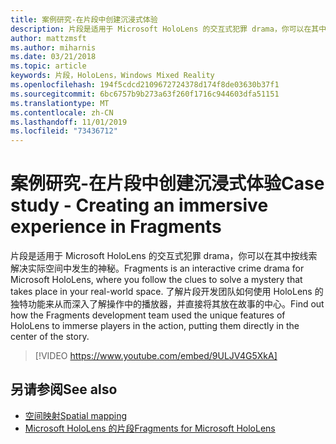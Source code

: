 ```yaml
---
title: 案例研究-在片段中创建沉浸式体验
description: 片段是适用于 Microsoft HoloLens 的交互式犯罪 drama，你可以在其中按线索解决实际空间中发生的神秘。
author: mattzmsft
ms.author: miharnis
ms.date: 03/21/2018
ms.topic: article
keywords: 片段，HoloLens，Windows Mixed Reality
ms.openlocfilehash: 194f5cdcd2109672724378d174f8de03630b37f1
ms.sourcegitcommit: 6bc6757b9b273a63f260f1716c944603dfa51151
ms.translationtype: MT
ms.contentlocale: zh-CN
ms.lasthandoff: 11/01/2019
ms.locfileid: "73436712"
---
```

# <a name="case-study---creating-an-immersive-experience-in-fragments"></a><span data-ttu-id="fcaef-104">案例研究-在片段中创建沉浸式体验</span><span class="sxs-lookup"><span data-stu-id="fcaef-104">Case study - Creating an immersive experience in Fragments</span></span>

<span data-ttu-id="fcaef-105">片段是适用于 Microsoft HoloLens 的交互式犯罪 drama，你可以在其中按线索解决实际空间中发生的神秘。</span><span class="sxs-lookup"><span data-stu-id="fcaef-105">Fragments is an interactive crime drama for Microsoft HoloLens, where you follow the clues to solve a mystery that takes place in your real-world space.</span></span> <span data-ttu-id="fcaef-106">了解片段开发团队如何使用 HoloLens 的独特功能来从而深入了解操作中的播放器，并直接将其放在故事的中心。</span><span class="sxs-lookup"><span data-stu-id="fcaef-106">Find out how the Fragments development team used the unique features of HoloLens to immerse players in the action, putting them directly in the center of the story.</span></span>



>[!VIDEO https://www.youtube.com/embed/9ULJV4G5XkA]

## <a name="see-also"></a><span data-ttu-id="fcaef-107">另请参阅</span><span class="sxs-lookup"><span data-stu-id="fcaef-107">See also</span></span>
* [<span data-ttu-id="fcaef-108">空间映射</span><span class="sxs-lookup"><span data-stu-id="fcaef-108">Spatial mapping</span></span>](spatial-mapping.md)
* [<span data-ttu-id="fcaef-109">Microsoft HoloLens 的片段</span><span class="sxs-lookup"><span data-stu-id="fcaef-109">Fragments for Microsoft HoloLens</span></span>](https://www.microsoft.com/p/fragments/9nblggh5ggm8)
